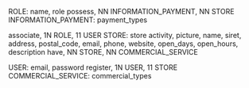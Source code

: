 ROLE: name, role
possess, NN INFORMATION_PAYMENT, NN STORE
INFORMATION_PAYMENT: payment_types

associate, 1N ROLE, 11 USER
STORE: store activity, picture, name, siret, address, postal_code, email, phone, website, open_days, open_hours, description
have, NN STORE, NN COMMERCIAL_SERVICE

USER: email, password
register, 1N USER, 11 STORE
COMMERCIAL_SERVICE: commercial_types
